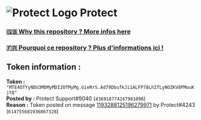 # ![Protect Logo](https://i.imgur.com/5ovpCPg.png) Protect

### [🇬🇧 Why this repository ? More infos here](https://github.com/protect-github-bot/token-reset/blob/main/README.md)

### [🇫🇷 Pourquoi ce repository ? Plus d'informations ici !](https://github.com/protect-github-bot/token-reset/blob/main/FR_README.md)

## Token information :
**Token :** `"MTE4OTYyNDU3MDMyMDI2OTMyMg.GieRrS.Ad79DbufkJi1ALFP78LhZfLyNOZKV8PMouKjtQ"`\
**Posted by :** Protect Support#9040 (`436918774247981096`)\
**Reason :** Token posted on message [1193288125196279971](https://discord.com/channels/835179952500113459/881108454226399292/1193288125196279971) by Protect#4243 (`614755681936867328`)